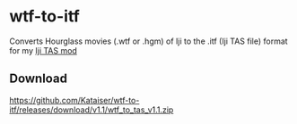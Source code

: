# wtf-to-itf
Converts Hourglass movies (.wtf or .hgm) of Iji to the .itf (Iji TAS file) format for my [Iji TAS mod](https://github.com/Kataiser/Iji-TAS-mod)

## Download
https://github.com/Kataiser/wtf-to-itf/releases/download/v1.1/wtf_to_tas_v1.1.zip
